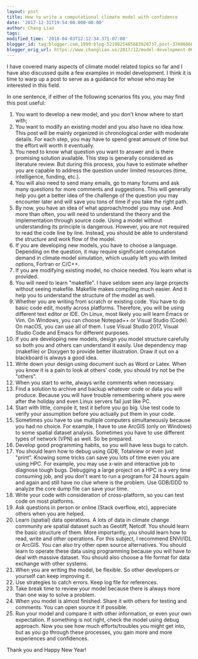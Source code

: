 ```yaml
---
layout: post
title: How to write a computational climate model with confidence
date: '2017-12-31T19:54:00.000-08:00'
author: Chang Liao
tags:
modified_time: '2018-04-03T12:12:34.371-07:00'
blogger_id: tag:blogger.com,1999:blog-5219825485683920737.post-3768606601826938284
blogger_orig_url: https://www.changliao.us/2017/12/model-development-001.html
---
```


I have covered many aspects of climate model related topics so far and I have 
also discussed quite a few examples in model development. I think it is time 
to warp up a post to serve as a guidance for whose who may be interested in 
this field. 

In one sentence, if either of the following scenarios fits you, you may find 
this post useful: 
1. You want to develop a new model, and you don't know where to start with; 
1. You want to modify an existing model and you also have no idea how. 
This post will be mainly organized in chronological order with moderate 
details. For each step, you may have to spend great amount of time but the 
effort will worth it eventually. 
1. You need to know what question you want to answer and is there promising 
solution available. This step is generally considered as literature review. 
But during this process, you have to estimate whether you are capable to 
address the question under limited resources (time, intelligence, funding, 
etc.). 
1. You will also need to send many emails, go to many forums and ask many 
questions for more comments and suggestions. This will generally help you get 
a better idea of the challenge of the question you may encounter later and 
will save you tons of time if you take the right path. 
1. By now, you have an idea of what approach/model you may use. And more than 
often, you will need to understand the theory and the implementation through 
source code. Using a model without understanding its principle is dangerous. 
However, you are not required to read the code line by line. Instead, you 
should be able to understand the structure and work flow of the model. 
1. If you are developing new models, you have to choose a language. Depending 
on the question, it may require significant computation demand in climate 
model simulation, which usually left you with limited options, Fortran or 
C/C++. 
1. If you are modifying existing model, no choice needed. You learn what is 
provided. 
1. You will need to learn "makefile". I have seldom seen any large projects 
without seeing makefile. Makefile makes compiling much easier. And it help you 
to understand the structure of the model as well. 
1. Whether you are writing from scratch or existing code. You have to do basic 
code edit, mostly across platforms. Therefore, you will be using different 
text editor or IDE. On Linux, most likely you will learn Emacs or Vim. On 
Windows, you can choose Notepad++ or Visual Studio (Code). On macOS, you can 
use all of them. I use Visual Studio 2017, Visual Studio Code and Emacs for 
different purposes. 
1. If you are developing new models, design you model structure carefully so 
both you and others can understand it easily. Use dependency map (makefile) or 
Doxygen to provide better illustration. Draw it out on a blackboard is always 
a good idea. 
1. Write down your design using document such as Word or Latex. When you know 
it is a pain to look at others' code, you should try not be the "others". 
1. When you start to write, always write comments when necessary. 
1. Find a solution to archive and backup whatever code or data you will 
produce. Because you will have trouble remembering where you were after the 
holiday and even Linux servers fail just like PC. 
1. Start with little, compile it, test it before you go big. Use test code to 
verify your assumption before you actually put them in your code. 
1. Sometimes you have to use multiple computers simultaneously because you had 
no choice. For example, I have to use ArcGIS (only on Windows) to some spatial 
dataset analysis. Sometimes you have to use different types of network (VPN) 
as well. So be prepared. 
1. Develop good programming habits, so you will have less bugs to catch. 
1. You should learn how to debug using GDB, Totalview or even just "print". 
Knowing some tricks can save you lots of time even you are using HPC. For 
example, you may use x-win and interactive job to diagnose tough bugs. 
Debugging a large project on a HPC is a very time consuming job, and you don't 
want to run a program for 24 hours again and again and still have no clue 
where is the problem. Use GDB/DDD to analyze the core dump file can save your 
time. 
1. Write your code with consideration of cross-platform, so you can test code 
on most platforms. 
1. Ask questions in person or online (Stack overflow, etc), appreciate others 
when you are helped. 
1. Learn (spatial) data operations. A lots of data in climate change community 
are spatial dataset such as Geotiff, Netcdf. You should learn the basic 
structure of them. More importantly, you should learn how to read, write and 
other operations. For this subject, I recommend ENVI/IDL or ArcGIS. You can 
also try other open source alternatives. You should learn to operate these 
data using programming because you will have to deal with massive dataset. You 
should also choose a file format for data exchange with other systems. 
1. When you are writing the model, be flexible. So other developers or 
yourself can keep improving it. 
1. Use strategies to catch errors. Keep log file for references. 
1. Take break time to review your model because there is always more than one 
way to solve a problem. 
1. When you model is almost finished. Share it with others for testing and 
comments. You can open source it if possible. 
1. Run your model and compare it with other information, or even your own 
expectation. If something is not right, check the model using debug approach. 
Now you see how much efforts/troubles you might get into, but as you go 
through these processes, you gain more and more experiences and confidences. 

Thank you and Happy New Year! 